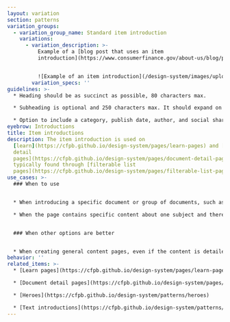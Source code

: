 ```yaml
---
layout: variation
section: patterns
variation_groups:
  - variation_group_name: Standard item introduction
    variations:
      - variation_description: >-
          Example of a [blog post that uses an item
          introduction](https://www.consumerfinance.gov/about-us/blog/promoting-competition-in-payments/)


          ![Example of an item introduction](/design-system/images/uploads/item_introduction.png)
        variation_specs: ''
guidelines: >-
  * Heading should be as succinct as possible, 80 characters max.

  * Subheading is optional and 250 characters max. It should expand on the heading and help explain why the reader should care. 

  * Option to include a category, publish date, author, and social share/print icons.
eyebrow: Introductions
title: Item introductions
description: The item introduction is used on
  [learn](https://cfpb.github.io/design-system/pages/learn-pages) and [document
  detail
  pages](https://cfpb.github.io/design-system/pages/document-detail-pages)
  typically found through [filterable list
  pages](https://cfpb.github.io/design-system/pages/filterable-list-pages).
use_cases: >-
  ### When to use


  * When introducing a specific document or group of documents, such as a report, rule, or enforcement action linked through a filterable list

  * When the page contains specific content about one subject and there aren’t any child pages that drill down to anything more specific


  ### When other options are better


  * When creating general content pages, even if the content is detailed or lengthy
behavior: ''
related_items: >-
  * [Learn pages](https://cfpb.github.io/design-system/pages/learn-pages) 

  * [Document detail pages](https://cfpb.github.io/design-system/pages/document-detail-pages)  

  * [Heroes](https://cfpb.github.io/design-system/patterns/heroes)

  * [Text introductions](https://cfpb.github.io/design-system/patterns/text-introductions)
---
```

